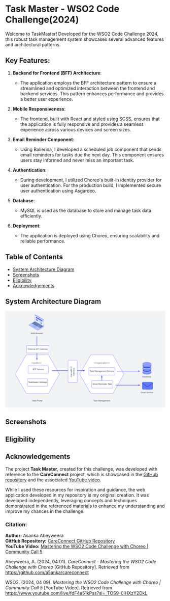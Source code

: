 # Task Master - WSO2 Code Challenge(2024)

Welcome to TaskMaster! Developed for the WSO2 Code Challenge 2024, this robust task management system showcases several advanced features and architectural patterns.

## Key Features:

1. **Backend for Frontend (BFF) Architecture**: 
   - The application employs the BFF architecture pattern to ensure a streamlined and optimized interaction between the frontend and backend services. This pattern enhances performance and provides a better user experience.

2. **Mobile Responsiveness**: 
   - The frontend, built with React and styled using SCSS, ensures that the application is fully responsive and provides a seamless experience across various devices and screen sizes.

3. **Email Reminder Component**: 
   - Using Ballerina, I developed a scheduled job component that sends email reminders for tasks due the next day. This component ensures users stay informed and never miss an important task.

4. **Authentication**: 
   - During development, I utilized Choreo's built-in identity provider for user authentication. For the production build, I implemented secure user authentication using Asgardeo.

5. **Database**: 
   - MySQL is used as the database to store and manage task data efficiently.

6. **Deployment**: 
   - The application is deployed using Choreo, ensuring scalability and reliable performance.

## Table of Contents

- [System Architecture Diagram](#System-Architecture-Diagram)
- [Screenshots](#Screenshots)
- [Eligibility](#Eligibility)
- [Acknowledgements](#Acknowledgements)

<a id="System-Architecture-Diagram"></a>
## System Architecture Diagram

![System Architecture Diagram](https://github.com/RadithSandeepa/task-master/blob/main/photos/system_architecture.png)


<a id="Screenshots"></a>
## Screenshots


<a id="Eligibility"></a>
## Eligibility


<a id="Acknowledgements"></a>
## Acknowledgements

The project **Task Master**, created for this challenge, was developed with reference to the **CareConnect** project, which is showcased in the [GitHub repository](https://github.com/a5anka/careconnect) and the associated [YouTube video](https://www.youtube.com/live/fdF4a51kPss?si=_TOS9-0iHXzY2DkL). 

While I used these resources for inspiration and guidance, the web application developed in my repository is my original creation. It was developed independently, leveraging concepts and techniques demonstrated in the referenced materials to enhance my understanding and improve my chances in the challenge.


### Citation:

**Author:** Asanka Abeyweera  
**GitHub Repository:** [CareConnect GitHub Repository](https://github.com/a5anka/careconnect)  
**YouTube Video:** [Mastering the WSO2 Code Challenge with Choreo | Community Call 5](https://www.youtube.com/live/fdF4a51kPss?si=_TOS9-0iHXzY2DkL)

Abeyweera, A. (2024, 04 01). *CareConnect - Mastering the WSO2 Code Challenge with Choreo* [GitHub Repository]. Retrieved from https://github.com/a5anka/careconnect

WSO2. (2024, 04 09). *Mastering the WSO2 Code Challenge with Choreo | Community Call 5* [YouTube Video]. Retrieved from https://www.youtube.com/live/fdF4a51kPss?si=_TOS9-0iHXzY2DkL
